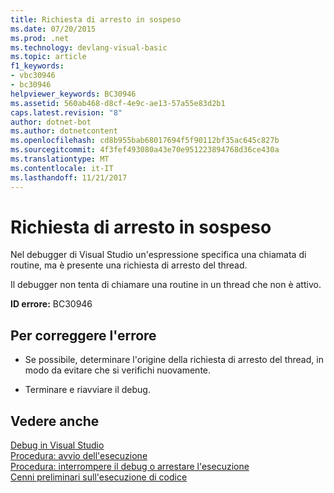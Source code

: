 ```yaml
---
title: Richiesta di arresto in sospeso
ms.date: 07/20/2015
ms.prod: .net
ms.technology: devlang-visual-basic
ms.topic: article
f1_keywords:
- vbc30946
- bc30946
helpviewer_keywords: BC30946
ms.assetid: 560ab468-d8cf-4e9c-ae13-57a55e83d2b1
caps.latest.revision: "8"
author: dotnet-bot
ms.author: dotnetcontent
ms.openlocfilehash: cd8b955bab68017694f5f90112bf35ac645c827b
ms.sourcegitcommit: 4f3fef493080a43e70e951223894768d36ce430a
ms.translationtype: MT
ms.contentlocale: it-IT
ms.lasthandoff: 11/21/2017
---
```

# <a name="stop-request-is-pending"></a>Richiesta di arresto in sospeso
Nel debugger di Visual Studio un'espressione specifica una chiamata di routine, ma è presente una richiesta di arresto del thread.  
  
 Il debugger non tenta di chiamare una routine in un thread che non è attivo.  
  
 **ID errore:** BC30946  
  
## <a name="to-correct-this-error"></a>Per correggere l'errore  
  
-   Se possibile, determinare l'origine della richiesta di arresto del thread, in modo da evitare che si verifichi nuovamente.  
  
-   Terminare e riavviare il debug.  
  
## <a name="see-also"></a>Vedere anche  
 [Debug in Visual Studio](/visualstudio/debugger/debugging-in-visual-studio)  
 [Procedura: avvio dell'esecuzione](http://msdn.microsoft.com/en-us/b0fe0ce5-900e-421f-a4c6-aa44ddae453c)  
 [Procedura: interrompere il debug o arrestare l'esecuzione](http://msdn.microsoft.com/en-us/03c68f95-aa96-481b-990e-467e065453a5)  
 [Cenni preliminari sull'esecuzione di codice](http://msdn.microsoft.com/en-us/8791dac9-64d1-4bb9-b59e-8d59af1833f9)
